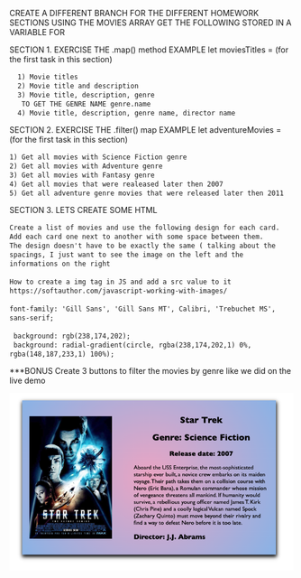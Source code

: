 CREATE A DIFFERENT BRANCH FOR THE DIFFERENT HOMEWORK SECTIONS
USING THE MOVIES ARRAY GET THE FOLLOWING STORED IN A VARIABLE FOR 


SECTION 1. EXERCISE THE .map() method
EXAMPLE let moviesTitles = (for the first task in this section)

      1) Movie titles
      2) Movie title and description
      3) Movie title, description, genre
       TO GET THE GENRE NAME genre.name
      4) Movie title, description, genre name, director name


SECTION 2. EXERCISE THE .filter() map
EXAMPLE let adventureMovies = (for the first task in this section)

    1) Get all movies with Science Fiction genre
    2) Get all movies with Adventure genre
    3) Get all movies with Fantasy genre
    4) Get all movies that were realeased later then 2007
    5) Get all adventure genre movies that were released later then 2011

SECTION 3. LETS CREATE SOME HTML
   
    Create a list of movies and use the following design for each card. Add each card one next to another with some space between them.
    The design doesn't have to be exactly the same ( talking about the spacings, I just want to see the image on the left and the informations on the right
    
    How to create a img tag in JS and add a src value to it https://softauthor.com/javascript-working-with-images/

    font-family: 'Gill Sans', 'Gill Sans MT', Calibri, 'Trebuchet MS', sans-serif;

     background: rgb(238,174,202);
     background: radial-gradient(circle, rgba(238,174,202,1) 0%, rgba(148,187,233,1) 100%);

***BONUS Create 3 buttons to filter the movies by genre like we did on the live demo

![alt text](./design/design.png)
